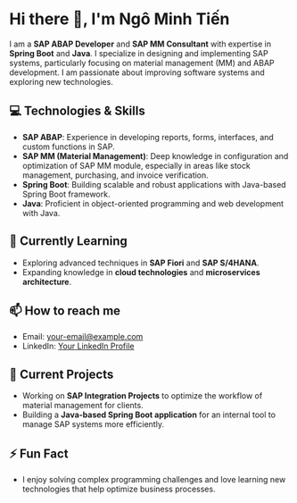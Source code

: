 # Hi there 👋, I'm Ngô Minh Tiến

I am a **SAP ABAP Developer** and **SAP MM Consultant** with expertise in **Spring Boot** and **Java**. I specialize in designing and implementing SAP systems, particularly focusing on material management (MM) and ABAP development. I am passionate about improving software systems and exploring new technologies.

## 💻 Technologies & Skills

- **SAP ABAP**: Experience in developing reports, forms, interfaces, and custom functions in SAP.
- **SAP MM (Material Management)**: Deep knowledge in configuration and optimization of SAP MM module, especially in areas like stock management, purchasing, and invoice verification.
- **Spring Boot**: Building scalable and robust applications with Java-based Spring Boot framework.
- **Java**: Proficient in object-oriented programming and web development with Java.

## 🌱 Currently Learning

- Exploring advanced techniques in **SAP Fiori** and **SAP S/4HANA**.
- Expanding knowledge in **cloud technologies** and **microservices architecture**.

## 📫 How to reach me

- Email: [your-email@example.com](mailto:tien.ngominh.3979@gmail.com)
- LinkedIn: [Your LinkedIn Profile](https://www.linkedin.com/in/tien-ngo-minh-898443269/)

## 🔭 Current Projects

- Working on **SAP Integration Projects** to optimize the workflow of material management for clients.
- Building a **Java-based Spring Boot application** for an internal tool to manage SAP systems more efficiently.

## ⚡ Fun Fact

- I enjoy solving complex programming challenges and love learning new technologies that help optimize business processes.
